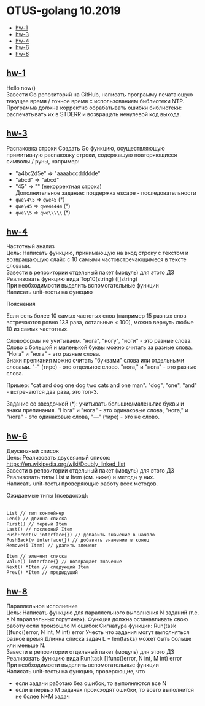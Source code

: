 # OTUS-golang 10.2019

* [hw-1](#hw-1)
* [hw-3](#hw-3)
* [hw-4](#hw-4)
* [hw-6](#hw-6)
* [hw-8](#hw-8)

## [hw-1](#hw-1)
Hello now()  
Завести Go репозиторий на GitHub, написать программу печатающую текущее время / точное время с использованием библиотеки NTP.  
Программа должна корректно обрабатывать ошибки библиотеки: распечатывать их в STDERR и возвращать ненулевой код выхода.

## [hw-3](#hw-3)
Распаковка строки
Создать Go функцию, осуществляющую примитивную распаковку строки, содержащую повторяющиеся символы / руны, например:  
* "a4bc2d5e" => "aaaabccddddde"  
* "abcd" => "abcd"  
* "45" => "" (некорректная строка)  
Дополнительное задание: поддержка escape - последовательности  
* `qwe\4\5` => `qwe45` (*)   
* `qwe\45` => `qwe44444` (*)  
* `qwe\\5` => `qwe\\\\\` (*)  

## [hw-4](#hw-4)
Частотный анализ  
Цель: Напиcать функцию, принимающую на вход строку с текстом и возвращающую слайс с 10 самыми частовстречающимеся в тексте словами.  
Завести в репозитории отдельный пакет (модуль) для этого ДЗ  
Реализовать функцию вида Top10(string) ([]string)  
При необходимости выделить вспомогательные функции  
Написать unit-тесты на функцию  

Пояснения  

Если есть более 10 самых частотых слов (например 15 разных слов встречаются ровно 133 раза, остальные < 100), можно вернуть любые 10 из самых частотных.  

Словоформы не учитываем. "нога", "ногу", "ноги" - это разные слова.  
Слово с большой и маленькой буквы можно считать за разные слова. "Нога" и "нога" - это разные слова.  
Знаки препиания можно считать "буквами" слова или отдельными словами. "-" (тире) - это отдельное слово. "нога," и "нога" - это разные слова.  

Пример: "cat and dog one dog two cats and one man". "dog", "one", "and" - встречаются два раза, это топ-3.  

Задание со звездочкой (*): учитывать большие/маленьгие буквы и знаки препинания. "Нога" и "нога" - это одинаковые слова, "нога," и "нога" - это одинаковые слова, "—" (тире) - это не слово.  

## [hw-6](#hw-6)
Двусвязный список  
Цель: Реализовать двусвязный список: https://en.wikipedia.org/wiki/Doubly_linked_list​  
Завести в репозитории отдельный пакет (модуль) для этого ДЗ  
Реализовать типы List и Item (см. ниже) и методы у них.  
Написать unit-тесты проверяющие работу всех методов.  

Ожидаемые типы (псевдокод):  
​
```
List // тип контейнер
Len() // длинна списка
First() // первый Item
Last() // последний Item
PushFront(v interface{}) // добавить значение в начало
PushBack(v interface{}) // добавить значение в конец
Remove(i Item) // удалить элемент
​
Item // элемент списка
Value() interface{} // возвращает значение
Next() *Item // следующий Item
Prev() *Item // предыдущий
```  

## [hw-8](#hw-8)
Параллельное исполнение  
Цель: Написать функцию для параллельного выполнения N заданий (т.е. в N параллельных горутинах). Функция должна останавливать свою работу если произошло M ошибок Сигнатура функции: Run(task []func()error, N int, M int) error Учесть что задания могут выполняться разное время Длинна списка задач L = len(tasks) может быть больше или меньше N.  
Завести в репозитории отдельный пакет (модуль) для этого ДЗ  
Реализовать функцию вида Run(task []func()error, N int, M int) error  
При необходимости выделить вспомогательные функции  
Написать unit-тесты на функцию, проверяющие, что  
* если задачи работаю без ошибок, то выполняются все N  
* если в первых M задачах происходят ошибки, то всего выполнится не более N+M задач  
